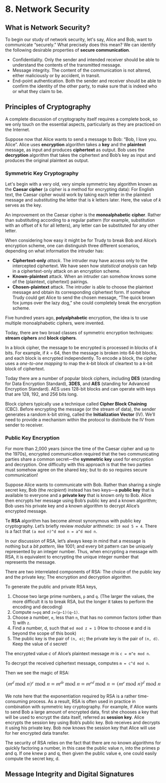 # 8. Network Security

## What is Network Security?

To begin our study of network security, let's say, Alice and Bob, want to communicate “securely.” What precisely does this mean? We can identify the following desirable properties of **secure communication**.

* Confidentiality. Only the sender and intended receiver should be able to understand the contents of the transmitted message.
* Message integrity. The content of the communication is not altered, either maliciously or by accident, in transit.
* End-point authentication. Both the sender and receiver should be able to confirm the identity of the other party, to make sure that is indeed who or what they claim to be.

## Principles of Cryptography

A complete discussion of cryptography itself requires a complete book, so we only touch on the essential aspects, particularly as they are practiced on the Internet.

Suppose now that Alice wants to send a message to Bob: “Bob, I love you. Alice”. Alice uses **encryption** algorithm takes a **key** and the **plaintext** message, as input and produces **ciphertext** as output. Bob uses the **decryption** algorithm that takes the ciphertext and Bob’s key as input and produces the original plaintext as output.

### Symmetric Key Cryptography

Let's begin with a very old, very simple symmetric key algorithm known as the **Caesar cipher** \(a cipher is a method for encrypting data\): For English text, the Caesar cipher would work by taking each letter in the plaintext message and _substituting_ the letter that is _k_ letters later. Here, the value of _k_ serves as the key.

An improvement on the Caesar cipher is the **monoalphabetic** **cipher**. Rather than substituting according to a regular pattern \(for example, substitution with an offset of k for all letters\), any letter can be substituted for any other letter.

When considering how easy it might be for Trudy to break Bob and Alice’s encryption scheme, one can distinguish three different scenarios, depending on what information the intruder has:

* **Ciphertext-only** _attack_. The intruder may have access only to the intercepted ciphertext. We have seen how _statistical analysis_ can help in a ciphertext-only attack on an encryption scheme.
* **Known-plaintext** attack. When an intruder can somehow knows some of the \(plaintext, ciphertext\) pairings.
* **Chosen-plaintext** attack. The intruder is able to choose the plaintext message and obtain its corresponding ciphertext form. If somehow Trudy could get Alice to send the chosen message, “The quick brown fox jumps over the lazy dog,” she could completely break the encryption scheme.

Five hundred years ago,  **polyalphabetic** encryption, the idea is to use multiple monoalphabetic ciphers, were invented.

Today, there are two broad classes of symmetric encryption techniques: **stream ciphers** and **block ciphers**.

In a block cipher, the message to be encrypted is processed in blocks of _k_ bits. For example, if _k_ = 64, then the message is broken into 64-bit blocks, and each block is encrypted independently. To encode a block, the cipher uses a _one-to-one mapping_ to map the _k_-bit block of cleartext to a _k_-bit block of ciphertext.

Today there are a number of popular block ciphers, including **DES** \(standing for Data Encryption Standard\), **3DES**, and **AES** \(standing for Advanced Encryption Standard\). AES uses 128-bit blocks and can operate with keys that are 128, 192, and 256 bits long.

Block ciphers typically use a technique called **Cipher Block Chaining** \(CBC\). Before encrypting the message \(or the stream of data\), the sender generates a random k-bit string, called the **Initialization Vector** \(IV\). We’ll need to provide a mechanism within the protocol to distribute the IV from sender to receiver.

### Public Key Encryption

For more than 2,000 years \(since the time of the Caesar cipher and up to the 1970s\), encrypted communication required that the two communicating parties share a common secret—the **symmetric key** used for encryption and decryption. One difficulty with this approach is that the two parties must somehow agree on the shared key; but to do so requires secure communication!

Suppose Alice wants to communicate with Bob. Rather than sharing a single secret key, Bob \(the _recipient_\) instead has two keys—a **public key** that is available to everyone and a **private key** that is known only to Bob. Alice then encrypts her message using Bob’s public key and a known algorithm; Bob uses his private key and a known algorithm to decrypt Alice’s encrypted message.

Te **RSA** algorithm has become almost synonymous with public key cryptography. Let’s briefly review _modular_ arithmetic: `19 mod 5 = 4`. There is a fact that `(a mod n)^d mod n = a^d mod n`.

In our discussion of RSA, let’s always keep in mind that a message is nothing but a _bit pattern_, like 1001; and every bit pattern can be uniquely represented by an integer number. Thus, when encrypting a message with RSA, it is equivalent to encrypting the unique integer number that represents the message.

There are two interrelated components of RSA: The choice of the public key and the private key; The encryption and decryption algorithm.

To generate the public and private RSA keys,

1. Choose two large prime numbers, `p` and `q`. \(The larger the values, the more difficult it is to break RSA, but the longer it takes to perform the encoding and decoding\) 
2. Compute `n=pq` and `z=(p–1)(q–1)`. 
3. Choose a number, `e`, less than `n`, that has no common factors \(other than 1\) with `z`.
4. Find a number, d, such that `ed mod z = 1` \(How to choose e and d is beyond the scope of this book\)
5. The public key is the pair of `(n, e)`; the private key is the pair of `(n, d)`. Keep the value of `d` secret!

The encrypted value _c_ of Alice’s plaintext message _m_ is `c = m^e mod n`.

To decrypt the received ciphertext message, computes `m = c^d mod n`.

Then we see the magic of RSA:

![](../.gitbook/assets/screen-shot-2018-06-25-at-10.49.07.png)

We note here that the exponentiation required by RSA is a rather time-consuming process. As a result, RSA is often used in practice in combination with symmetric key cryptography. For example, if Alice wants to send Bob a large amount of encrypted data, first she chooses a key that will be used to encrypt the data itself, referred as **session key**. Alice encrypts the session key using Bob’s public key. Bob receives and decrypts it using his private key. Bob now knows the session key that Alice will use for her encrypted data transfer.

The security of RSA relies on the fact that there are no known algorithms for quickly factoring a number, in this case the public value n, into the primes p and q. If one knew p and q, then given the public value e, one could easily compute the secret key, d.

## Message Integrity and Digital Signatures



